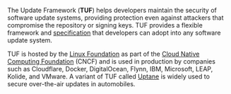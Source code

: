 ---
---

The Update Framework (**TUF**) helps developers maintain the security of software update systems, providing protection even against attackers that compromise the repository or signing keys. TUF provides a flexible framework and [specification](https://github.com/theupdateframework/specification/blob/master/tuf-spec.md#the-update-framework-specification) that developers can adopt into any software update system.

TUF is hosted by the [Linux Foundation](https://www.linuxfoundation.org/) as part of the [Cloud Native Computing Foundation](https://www.cncf.io) (CNCF) and is used in production by companies such as Cloudflare, Docker, DigitalOcean, Flynn, IBM, Microsoft, LEAP, Kolide, and VMware. A variant of TUF called [Uptane](https://uptane.github.io/) is widely used to secure over-the-air updates in automobiles.
